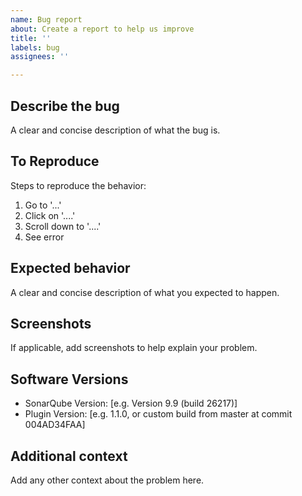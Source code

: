```yaml
---
name: Bug report
about: Create a report to help us improve
title: ''
labels: bug
assignees: ''

---
```


## Describe the bug

A clear and concise description of what the bug is.

## To Reproduce

Steps to reproduce the behavior:

1. Go to '...'
2. Click on '....'
3. Scroll down to '....'
4. See error

## Expected behavior

A clear and concise description of what you expected to happen.

## Screenshots

If applicable, add screenshots to help explain your problem.

## Software Versions

- SonarQube Version: [e.g. Version 9.9 (build 26217)]
- Plugin Version: [e.g. 1.1.0, or custom build from master at commit 004AD34FAA]

## Additional context

Add any other context about the problem here.
